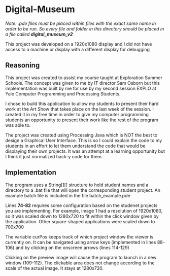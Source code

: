 # Digital-Museum

*Note: .pde files must be placed within files with the exact same name in order to be run. So every file and folder in this directory should be placed in a file called **digital_museum_v2***

This project was developed on a 1920x1080 display and I did not have access to a machine or display with a different display for debugging

## Reasoning

This project was created to assist my course taught at Exploration Summer Schools. The concept was given to me by IT director Sam Osborn but this implementation was built by me for use by my second session EXPLO at Yale Computer Programming and Processing Students.

I chose to build this application to allow my students to present their hard work at the Art Show that takes place on the last week of the session. I created it in my free time in order to give my computer programming students an opportunity to present their work like the rest of the program was able to.

The project was created using Processing Java which is NOT the best to design a Graphical User Interface. This is so I could explain the code to my students in an effort to let them understand the code that would be displaying their own projects. It was an attempt at a learning opportunity but I think it just normalized hack-y code for them.

## Implementation

The program uses a String[][] structure to hold student names and a directory to a .bat file that will open the corresponding student project. An example batch file is included in the file batch_example.pde

Lines **74-82** requires some configuration based on the studenet projects you are implementing. For example, image 1 had a resolution of 1920x1080, so it was scaled down to 1280x720 to fit within the click window given by the application. Other square-shaped applications were scaled down to 700x700

The variable curPos keeps track of which project window the viewer is currently on. It can be navigated using arrow keys (implemented in lines 88-106) and by clicking on the onscreen arrows (lines 114-129)

Clicking on the preview image will cause the program to launch in a new window (109-112). The clickable area does not change according to the scale of the actual image. It stays at 1280x720.
